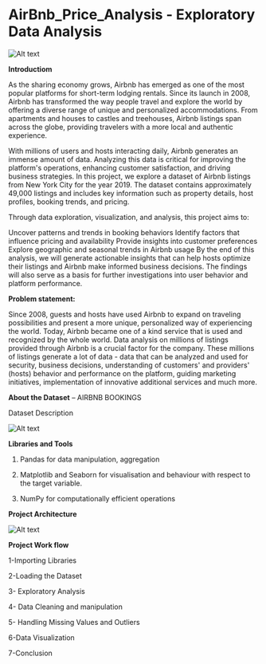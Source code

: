 # AirBnb_Price_Analysis - Exploratory Data Analysis

![Alt text](https://www.start.io/wp-content/uploads/2022/04/STR_Airbnb-Blog-Post_V1.0.png)

**Introductiom**

As the sharing economy grows, Airbnb has emerged as one of the most popular platforms for short-term lodging rentals. Since its launch in 2008, Airbnb has transformed the way people travel and explore the world by offering a diverse range of unique and personalized accommodations. From apartments and houses to castles and treehouses, Airbnb listings span across the globe, providing travelers with a more local and authentic experience.

With millions of users and hosts interacting daily, Airbnb generates an immense amount of data. Analyzing this data is critical for improving the platform's operations, enhancing customer satisfaction, and driving business strategies. In this project, we explore a dataset of Airbnb listings from New York City for the year 2019. The dataset contains approximately 49,000 listings and includes key information such as property details, host profiles, booking trends, and pricing.

Through data exploration, visualization, and analysis, this project aims to:

Uncover patterns and trends in booking behaviors
Identify factors that influence pricing and availability
Provide insights into customer preferences
Explore geographic and seasonal trends in Airbnb usage
By the end of this analysis, we will generate actionable insights that can help hosts optimize their listings and Airbnb make informed business decisions. The findings will also serve as a basis for further investigations into user behavior and platform performance.

**Problem statement:**

Since 2008, guests and hosts have used Airbnb to expand on traveling possibilities and present a more unique, personalized way of experiencing the world. Today, Airbnb became one of a kind service that is used and recognized by the whole world. Data analysis on millions of listings provided through Airbnb is a crucial factor for the company. These millions of listings generate a lot of data - data that can be analyzed and used for security, business decisions, understanding of customers' and providers' (hosts) behavior and performance on the platform, guiding marketing initiatives, implementation of innovative additional services and much more.

**About the Dataset** – AIRBNB BOOKINGS

Dataset Description

![Alt text](https://ab-strapi-qa.s3.ap-south-1.amazonaws.com/EDA_Air_Bnb_Bookings_Analysis_73e51f569a.png)

**Libraries and Tools**

1. Pandas for data manipulation, aggregation

2. Matplotlib and Seaborn for visualisation and behaviour with respect to the target variable.

3. NumPy for computationally efficient operations
  
**Project Architecture**

![Alt text](https://ab-strapi-qa.s3.ap-south-1.amazonaws.com/airbnb_98e86757bb.png)

**Project Work flow**

1-Importing Libraries

2-Loading the Dataset

3- Exploratory Analysis 

4- Data Cleaning and manipulation

5- Handling Missing Values and Outliers

6-Data Visualization

7-Conclusion
